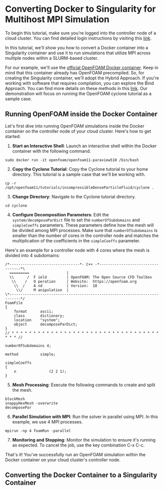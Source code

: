 # Converting Docker to Singularity for Multihost MPI Simulation
To begin this tutorial, make sure you're logged into the controller node of a cloud cluster. You can find detailed login instructions by visiting this [link](https://parallelworks.com/docs/compute/logging-in-controller).

In this tutorial, we'll show you how to convert a Docker container into a Singularity container and use it to run simulations that utilize MPI across multiple nodes within a SLURM-based cluster.

For our example, we'll use the [official OpenFOAM Docker container](https://hub.docker.com/r/openfoam/openfoam11-paraview510). Keep in mind that this container already has OpenFOAM precompiled. So, for creating the Singularity container, we'll adopt the Hybrid Approach. If you're working with software that requires compilation, you can explore the Bind Approach. You can find more details on these methods in this [link](https://docs.sylabs.io/guides/3.7/user-guide/mpi.html#singularity-and-mpi-applications). Our demonstration will focus on running the OpenFOAM cyclone tutorial as a sample case.


## Running OpenFOAM inside the Docker Container
Let's first dive into running OpenFOAM simulations inside the Docker container on the controller node of your cloud cluster. Here's how to get started:

1. **Start an Interactive Shell**: Launch an interactive shell within the Docker container with the following command.

```
sudo docker run -it openfoam/openfoam11-paraview510 /bin/bash
```

2. **Copy the Cyclone Tutorial**: Copy the Cyclone tutorial to your home directory. This tutorial is a sample case that we'll be working with.

```
cp -r /opt/openfoam11/tutorials/incompressibleDenseParticleFluid/cyclone .
```


3. **Change Directory**: Navigate to the Cyclone tutorial directory.
```
cd cyclone
```

4. **Configure Decomposition Parameters**: Edit the `system/decomposeParDict` file to set the `numberOfSubdomains` and `simpleCoeffs` parameters. These parameters define how the mesh will be divided among MPI processes. Make sure that `numberOfSubdomains` is smaller than the number of cores in the controller node and matches the multiplication of the coefficients in the `simpleCoeffs` parameter.

Here's an example for a controller node with 4 cores where the mesh is divided into 4 subdomains:

```
/*--------------------------------*- C++ -*----------------------------------*\
  =========                 |
  \\      /  F ield         | OpenFOAM: The Open Source CFD Toolbox
   \\    /   O peration     | Website:  https://openfoam.org
    \\  /    A nd           | Version:  10
     \\/     M anipulation  |
\*---------------------------------------------------------------------------*/
FoamFile
{
    format      ascii;
    class       dictionary;
    location    "system";
    object      decomposeParDict;
}
// * * * * * * * * * * * * * * * * * * * * * * * * * * * * * * * * * * * * * //

numberOfSubdomains 4;

method          simple;

simpleCoeffs
{
    n               (2 2 1);
}
```

5. **Mesh Processing**: Execute the following commands to create and split the mesh.

```
blockMesh
snappyHexMesh -overwrite
decomposePar
```

6. **Parallel Simulation with MPI**: Run the solver in parallel using MPI. In this example, we use 4 MPI processes.

```
mpirun -np 4 foamRun -parallel
```

7. **Monitoring and Stopping**: Monitor the simulation to ensure it's running as expected. To cancel the job, use the key combination C-x C-c.

That's it! You've successfully run an OpenFOAM simulation within the Docker container on your cloud cluster's controller node.

## Converting the Docker Container to a Singularity Container
